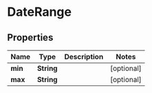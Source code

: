 
# DateRange

## Properties
Name | Type | Description | Notes
------------ | ------------- | ------------- | -------------
**min** | **String** |  |  [optional]
**max** | **String** |  |  [optional]



